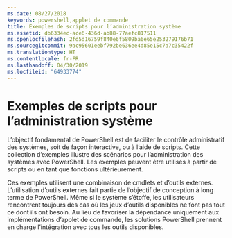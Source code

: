 ```yaml
---
ms.date: 08/27/2018
keywords: powershell,applet de commande
title: Exemples de scripts pour l’administration système
ms.assetid: db6334ec-ace6-436d-ab88-77aefc817511
ms.openlocfilehash: 2fd5d16759f840e6f5809ba6e65e253279176b71
ms.sourcegitcommit: 9ac95601eebf792be636ee4d85e15c7a7c35422f
ms.translationtype: HT
ms.contentlocale: fr-FR
ms.lasthandoff: 04/30/2019
ms.locfileid: "64933774"
---
```

# <a name="sample-scripts-for-system-administration"></a>Exemples de scripts pour l’administration système

L’objectif fondamental de PowerShell est de faciliter le contrôle administratif des systèmes, soit de façon interactive, ou à l’aide de scripts. Cette collection d’exemples illustre des scénarios pour l’administration des systèmes avec PowerShell. Les exemples peuvent être utilisés à partir de scripts ou en tant que fonctions ultérieurement.

Ces exemples utilisent une combinaison de cmdlets et d’outils externes. L’utilisation d’outils externes fait partie de l’objectif de conception à long terme de PowerShell. Même si le système s’étoffe, les utilisateurs rencontrent toujours des cas où les jeux d’outils disponibles ne font pas tout ce dont ils ont besoin. Au lieu de favoriser la dépendance uniquement aux implémentations d’applet de commande, les solutions PowerShell prennent en charge l’intégration avec tous les outils disponibles.